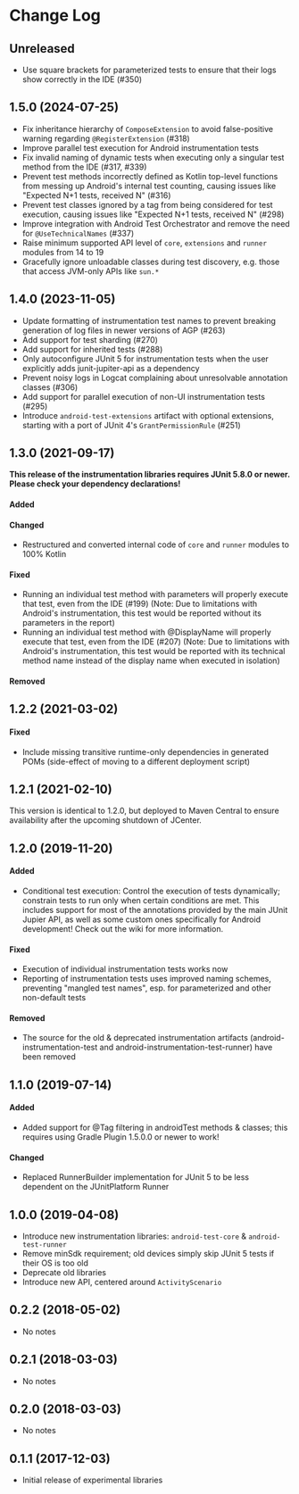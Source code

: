 Change Log
==========

## Unreleased

- Use square brackets for parameterized tests to ensure that their logs show correctly in the IDE (#350)

## 1.5.0 (2024-07-25)

- Fix inheritance hierarchy of `ComposeExtension` to avoid false-positive warning regarding `@RegisterExtension` (#318)
- Improve parallel test execution for Android instrumentation tests
- Fix invalid naming of dynamic tests when executing only a singular test method from the IDE (#317, #339)
- Prevent test methods incorrectly defined as Kotlin top-level functions from messing up Android's internal test counting, causing issues like "Expected N+1 tests, received N" (#316)
- Prevent test classes ignored by a tag from being considered for test execution, causing issues like "Expected N+1 tests, received N" (#298)
- Improve integration with Android Test Orchestrator and remove the need for `@UseTechnicalNames` (#337)
- Raise minimum supported API level of `core`, `extensions` and `runner` modules from 14 to 19
- Gracefully ignore unloadable classes during test discovery, e.g. those that access JVM-only APIs like `sun.*`

## 1.4.0 (2023-11-05)

- Update formatting of instrumentation test names to prevent breaking generation of log files in newer versions of AGP (#263)
- Add support for test sharding (#270)
- Add support for inherited tests (#288)
- Only autoconfigure JUnit 5 for instrumentation tests when the user explicitly adds junit-jupiter-api as a dependency
- Prevent noisy logs in Logcat complaining about unresolvable annotation classes (#306)
- Add support for parallel execution of non-UI instrumentation tests (#295)
- Introduce `android-test-extensions` artifact with optional extensions, starting with a port of JUnit 4's `GrantPermissionRule` (#251)

## 1.3.0 (2021-09-17)

**This release of the instrumentation libraries requires JUnit 5.8.0 or newer. Please check your dependency declarations!**

#### Added
#### Changed
- Restructured and converted internal code of `core` and `runner` modules to 100% Kotlin
#### Fixed
- Running an individual test method with parameters will properly execute that test, even from the IDE (#199)
  (Note: Due to limitations with Android's instrumentation, this test would be reported without its parameters in the report)
- Running an individual test method with @DisplayName will properly execute that test, even from the IDE (#207)
  (Note: Due to limitations with Android's instrumentation, this test would be reported with its technical method name instead of the display name when executed in isolation)
#### Removed

## 1.2.2 (2021-03-02)

#### Fixed
- Include missing transitive runtime-only dependencies in generated POMs (side-effect of moving to a different deployment script)

## 1.2.1 (2021-02-10)

This version is identical to 1.2.0, but deployed to Maven Central to ensure availability after the upcoming shutdown of JCenter. 

## 1.2.0 (2019-11-20)

#### Added
- Conditional test execution: Control the execution of tests dynamically; constrain tests to run only when certain conditions are met. This includes support for most of the annotations provided by the main JUnit Jupier API, as well as some custom ones specifically for Android development! Check out the wiki for more information.
#### Fixed
- Execution of individual instrumentation tests works now
- Reporting of instrumentation tests uses improved naming schemes, preventing "mangled test names", esp. for parameterized and other non-default tests
#### Removed
- The source for the old & deprecated instrumentation artifacts (android-instrumentation-test and android-instrumentation-test-runner) have been removed

## 1.1.0 (2019-07-14)

#### Added
- Added support for @Tag filtering in androidTest methods & classes; this requires using Gradle Plugin 1.5.0.0 or newer to work!
#### Changed
- Replaced RunnerBuilder implementation for JUnit 5 to be less dependent on the JUnitPlatform Runner

## 1.0.0 (2019-04-08)

- Introduce new instrumentation libraries: `android-test-core` & `android-test-runner`
- Remove minSdk requirement; old devices simply skip JUnit 5 tests if their OS is too old
- Deprecate old libraries
- Introduce new API, centered around `ActivityScenario`

## 0.2.2 (2018-05-02)

- No notes

## 0.2.1 (2018-03-03)

- No notes

## 0.2.0 (2018-03-03)

- No notes

## 0.1.1 (2017-12-03)

- Initial release of experimental libraries
